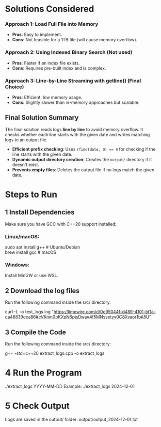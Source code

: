 # Solutions Considered

### Approach 1: Load Full File into Memory
- **Pros**: Easy to implement.
- **Cons**: Not feasible for a 1TB file (will cause memory overflow).

### Approach 2:  Using Indexed Binary Search (Not used)
- **Pros**: Faster if an index file exists.
- **Cons**: Requires pre-built index and is complex.

### Approach 3: Line-by-Line Streaming with getline() (Final Choice)
- **Pros**: Efficient, low memory usage.
- **Cons**: Slightly slower than in-memory approaches but scalable.

## Final Solution Summary
The final solution reads logs **line by line** to avoid memory overflow. It checks whether each line starts with the given date and writes matching logs to an output file.

- **Efficient prefix checking**: Uses `rfind(date, 0) == 0` for checking if the line starts with the given date.
- **Dynamic output directory creation**: Creates the `output/` directory if it doesn't exist.
- **Prevents empty files**: Deletes the output file if no logs match the given date.
# Steps to Run

## 1️ Install Dependencies
Make sure you have GCC with C++20 support installed:

### Linux/macOS:
sudo apt install g++   # Ubuntu/Debian  
brew install gcc       # macOS  
### Windows:
Install MinGW or use WSL.

## 2 Download the log files 

Run the following command inside the src/ directory:
 
curl -L -o test_logs.log "https://limewire.com/d/0c95044f-d489-4101-bf1a-ca48839eea86#cVKnm0pKXpN6pjsDwav4f5MNssotyy0C8Xvaor1bA5U"

## 3 Compile the Code

Run the following command inside the src/ directory:

g++ -std=c++20 extract_logs.cpp -o extract_logs

# 4 Run the Program
./extract_logs YYYY-MM-DD
Example: ./extract_logs 2024-12-01

# 5 Check Output

Logs are saved in the output/ folder:
output/output_2024-12-01.txt
